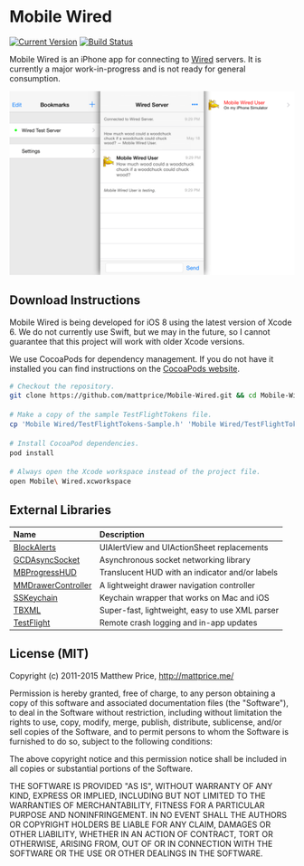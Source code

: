 # Mobile Wired

[![Current Version](http://img.shields.io/github/release/mattprice/Mobile-Wired.svg?style=flat)](https://github.com/mattprice/Mobile-Wired/releases)
[![Build Status](http://img.shields.io/travis/mattprice/Mobile-Wired/master.svg?style=flat)](https://travis-ci.org/mattprice/Mobile-Wired)

Mobile Wired is an iPhone app for connecting to [Wired](http://www.read-write.fr/wired/) servers. It is currently a major work-in-progress and is not ready for general consumption.

![Mobile Wired Screenshot](https://raw.githubusercontent.com/mattprice/Mobile-Wired/assets/screenshot.png)

## Download Instructions

Mobile Wired is being developed for iOS 8 using the latest version of Xcode 6. We do not currently use Swift, but we may in the future, so I cannot guarantee that this project will work with older Xcode versions.

We use CocoaPods for dependency management. If you do not have it installed you can find instructions on the [CocoaPods website](http://cocoapods.org).

```bash
# Checkout the repository.
git clone https://github.com/mattprice/Mobile-Wired.git && cd Mobile-Wired

# Make a copy of the sample TestFlightTokens file.
cp 'Mobile Wired/TestFlightTokens-Sample.h' 'Mobile Wired/TestFlightTokens.h'

# Install CocoaPod dependencies.
pod install

# Always open the Xcode workspace instead of the project file.
open Mobile\ Wired.xcworkspace
```

## External Libraries

|          Name          |                   Description                   |
| :--------------------- | :---------------------------------------------- |
| [BlockAlerts][]        | UIAlertView and UIActionSheet replacements      |
| [GCDAsyncSocket][]     | Asynchronous socket networking library          |
| [MBProgressHUD][]      | Translucent HUD with an indicator and/or labels |
| [MMDrawerController][] | A lightweight drawer navigation controller      |
| [SSKeychain][]         | Keychain wrapper that works on Mac and iOS      |
| [TBXML][]              | Super-fast, lightweight, easy to use XML parser |
| [TestFlight][]         | Remote crash logging and in-app updates         |

[BlockAlerts]:        https://github.com/gpambrozio/BlockAlertsAnd-ActionSheets
[GCDAsyncSocket]:     https://github.com/robbiehanson/CocoaAsyncSocket
[MBProgressHUD]:      https://github.com/jdg/MBProgressHUD
[MMDrawerController]: https://github.com/mutualmobile/MMDrawerController
[SSKeychain]:         https://github.com/soffes/sskeychain
[TBXML]:              https://github.com/71squared/TBXML
[TestFlight]:         https://testflightapp.com/sdk/

## License (MIT)

Copyright (c) 2011-2015 Matthew Price, http://mattprice.me/

Permission is hereby granted, free of charge, to any person obtaining a copy of this software and associated documentation files (the "Software"), to deal in the Software without restriction, including without limitation the rights to use, copy, modify, merge, publish, distribute, sublicense, and/or sell copies of the Software, and to permit persons to whom the Software is furnished to do so, subject to the following conditions:

The above copyright notice and this permission notice shall be included in all copies or substantial portions of the Software.

THE SOFTWARE IS PROVIDED "AS IS", WITHOUT WARRANTY OF ANY KIND, EXPRESS OR IMPLIED, INCLUDING BUT NOT LIMITED TO THE WARRANTIES OF MERCHANTABILITY, FITNESS FOR A PARTICULAR PURPOSE AND NONINFRINGEMENT. IN NO EVENT SHALL THE AUTHORS OR COPYRIGHT HOLDERS BE LIABLE FOR ANY CLAIM, DAMAGES OR OTHER LIABILITY, WHETHER IN AN ACTION OF CONTRACT, TORT OR OTHERWISE, ARISING FROM, OUT OF OR IN CONNECTION WITH THE SOFTWARE OR THE USE OR OTHER DEALINGS IN THE SOFTWARE.